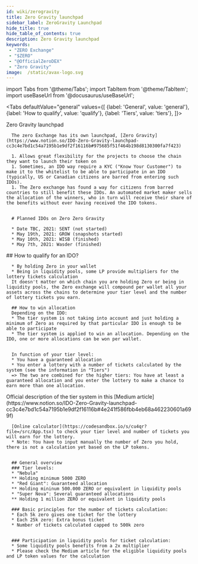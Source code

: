 ```yaml
---
id: wiki/zerogravity
title: Zero Gravity launchpad
sidebar_label: ZeroGravity Launchpad
hide_title: true
hide_table_of_contents: true
description: Zero Gravity launchpad
keywords:
 - "ZERO Exchange"
 - "$ZERO"
 - "@OfficialZeroDEX"
 - "Zero Gravity"
image:  /static/avax-logo.svg
---
```


import Tabs from '@theme/Tabs';
import TabItem from '@theme/TabItem';
import useBaseUrl from '@docusaurus/useBaseUrl';

<Tabs
  defaultValue="general"
  values={[
    {label: 'General', value: 'general'},
    {label: 'How to qualify', value: 'qualify'},
    {label: 'Tiers', value: 'tiers'},
  ]}>  


  <TabItem value="general">
      Zero Gravity launchpad

      The zero Exchange has its own launchpad, [Zero Gravity](https://www.notion.so/IDO-Zero-Gravity-launchpad-cc3c4e7bd1c54a7195b1e9df2f16116b#975685f51f464b198d8130300fa7f423)
	  
      1. Allows great flexibility for the projects to choose the chain they want to launch their token on
      1. Sometimes, an IDO way require a KYC ("Know Your Customer") to make it to the whitelist to be able to participate in an IDO (typically, US or Canadian citizens are barred from entering such IDOs).  
	  1. The Zero exchange has found a way for citizens from barred countries to still benefit these IDOs. An automated market maker sells the allocation of the winners, who in turn will receive their share of the benefits without ever having received the IDO tokens.


      # Planned IDOs on Zero Zero Gravity

      * Date TBC, 2021: SENT (not started)
      * May 19th, 2021: GROW (snapshots started)
      * May 10th, 2021: WISB (finished)
      * May 7th, 2021: Wasder (finished)
  </TabItem>

  <TabItem value="qualify">
      ## How to qualify for an IDO?

      * By holding Zero in your wallet
      * Being in liquidity pools, some LP provide multipliers for the lottery tickets calculation
      It doesn't matter on which chain you are holding Zero or being in liquidity pools, the Zero exchange will compound per wallet all your assets across the chains to determine your tier level and the number of lottery tickets you earn.

      ## How to win allocation
      Depending on the IDO:
      * The tier system is not taking into account and just holding a minimum of Zero as required by that particular IDO is enough to be able to participate
      * The tier system is applied to win an allocation. Depending on the IDO, one or more allocations can be won per wallet.


      In function of your tier level:
      * You have a guaranteed allocation
      * You enter a lottery with a number of tickets calculated by the system (see the information in "Tiers")
      => The two are combined for the higher tiers: You have at least a guaranteed allocation and you enter the lottery to make a chance to earn more than one allocation.

  </TabItem>

  <TabItem value="tiers">
      Official description of the tier system in this [Medium article](https://www.notion.so/IDO-Zero-Gravity-launchpad-cc3c4e7bd1c54a7195b1e9df2f16116b#4e241f586fbb4eb68a462230601a699f)

      [Online calculator](https://codesandbox.io/s/cu4qr?file=/src/App.tsx) to check your tier level and number of tickets you will earn for the lottery.
      * Note: You have to input manually the number of Zero you hold, there is not a calculation yet based on the LP tokens.


      ## General overview
      ### Tier levels:
      * "Nebula"
      ** Holding minimum 5000 ZERO
      * "Red Giant": Guaranteed allocation
      ** Holding mininum 500.000 ZERO or equivalent in liquidity pools
      * "Super Nova": Several guaranteed allocations
      ** Holding 1 million ZERO or equivalent in liquidity pools

      ### Basic principles for the number of tickets calculation:
      * Each 5k zero gives one ticket for the lottery
      * Each 25k zero: Extra bonus ticket
      * Number of tickets calculated capped to 500k zero


      ### Participation in liquidity pools for ticket calculation:
      * Some liquidity pools benefits from a 2x multiplier
      * Please check the Medium article for the eligible liquidity pools and LP token values for the calculation
  </TabItem>  
</Tabs>    
